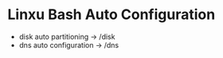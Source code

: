 # Linxu Bash Auto Configuration
 - disk auto partitioning -> /disk
 - dns auto configuration -> /dns
